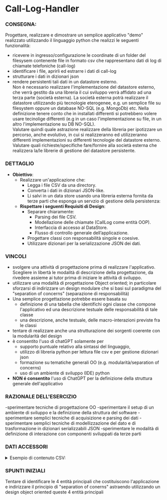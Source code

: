 # Call-Log-Handler

### CONSEGNA:
Progettare, realizzare e dimostrare un semplice applicativo "demo" realizzato utilizzando il linguaggio python che realizzi le seguenti funzionalità:  
- ricevere in ingresso/configurazione le coordinate di un folder del filesysem contenente file in formato csv che rappresentano dati di log di chiamate telefoniche (call-log)  
- identificare i file, aprirli ed estrarre i dati di call-log  
- strutturare i dati in dizionari json  
- rendere persistenti tali dati in un datastore esterno.  
    Non è necessario realizzare l'implementazione del datastore esterno, che verrà gestito da una libreria il cui sviluppo verrà affidato ad una terza parte (società esterna). La società esterna potrà realizzare il datastore utilizzando più tecnologie eterogenee, e.g. un semplice file su filesystem oppure un database NO-SQL (e.g. MongoDb) etc. Nella definizione tenere conto che in installati differenti si potrebbero volere usare tecinolige differenti (e.g in un caso l'implementazione su file, in un altro l'implementazione su DB NO-SQL).  
    Valutare quindi quale astrazione realizzare della libreria per ipotizzare un percorso, anche evolutivo, in cui si realizzeranno ed utilizzeranno differenti implementazioni su differenti tecnologie del datastore esterno. Valutare quali richieste/specifiche fare/fornire alla società esterna che realizzera la/le librerie di gestione del datastore
    persistente.

### DETTAGLIO
- **Obiettivo**:
    - Realizzare un'applicazione che:
        - Legga i file CSV da una directory.
        - Converta i dati in dizionari JSON-like.
        - Li salvi in un data store usando una libreria esterna fornita da terze parti
            che esponga un servzio di gestione della persistenza:
    - **Rispettare i seguenti Requisiti di Design**:
        - Separare chiaramente:
            - Parsing dei file CSV.
            - Modellazione delle chiamate (CallLog come entità OOP).
            - Interfaccia di accesso al DataStore.
            - Flusso di controllo generale dell’applicazione.
        - Progettare classi con responsabilità singole e coesive.
        - Utilizzare dizionari per la serializzazione JSON dei dati.

### VINCOLI
- svolgere una attività di progettazione prima di realizzare l'applicativo. Scegliere in libertà le modalità di descrizione della progettazione, da rivedere assieme ai tutor prima di iniziare le attività di sviluppo.
- utilizzare una modalità di progettazione Object oriented; in particolare sforzarsi di indirizzare un design modulare che si basi sul paradigma del "separation of concerns" (separazione di responsabilità)
- Una semplice progettazione potrebbe essere basata su
    - definizione di una tabella che identifichi ogni classe che compone l'applicativo ed una descrizione testuale delle responsabilità di tale classe
    - una descrizione, anche testuale, delle macro-interazioni previste fra le classi
- tentare di realizzare anche una strutturazione dei sorgenti coerente con la modularità del design
- è consentito l'uso di chatGPT solamente per
    - supporto puntuale relativo alla sintassi del linguaggio,
    - utilizzo di libreria python per lettura file csv e per gestione dizionari json
    - formazione su tematiche generali OO (e.g. modularità/separation of concerns)
    - uso di un ambiente di sviluppo (IDE) python
- **NON é consentito** l'uso di ChatGPT per la definizione della struttura generale dell'applicativo

### RAZIONALE DELL'ESERCIZIO
-sperimentare tecniche di progettazione OO
-sperimentare il setup di un ambiente di sviluppo e la definizione della struttura del software
-sperimentare semplici tecniche di acquisizione e parsing dei dati
-sperimentare semplici tecniche di modellizzazione del dato e di trasformazione in dizionari serializzabili JSON
-sperimentare le modalità di definizione di interazione con componenti sviluppati da terze parti

### DATI ACCESSORI
<details>
    <summary>Esempio di contenuto CSV:</summary> 
        timestamp,caller,receiver,duration,status,uniqueCallReference<br>
        2025-05-14T10:23:00,1234567890,0123456789,120,successfully_completed,AABBCCDD<br> 
        2025-05-14T10:24:00,2345678901,3456789012,0,called_busy,EEFFGGHH
</details>

### SPUNTI INIZIALI
Tentare di identificare le 4 entità principali che costituiscono l'applicazione e indirizzare il principio di "separation of conerns" astraendo utilizzando un design object oriented queste 4 entità principali